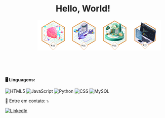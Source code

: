 <h1 align="center"> 
  Hello, World!
</h1>

<img src="badge1.webp" alt="ilustração de um computador Oracle" min-width="50px" max-width="200px" width="100px" align="right">
<img src="badge.webp" alt="ilustração de uma casa em tons de verde Oracle" min-width="50px" max-width="200px" width="100px" align="right">
<img src="badge2.webp" alt="ilustração de um robô Oracle" min-width="50px" max-width="200px" width="100px" align="right">
<img src="last-badge.webp" alt="ilustração de um robô Oracle" min-width="50px" max-width="200px" width="100px" align="right">
<br><br><br><br><br><br><br><br><br><br>

**🖥️ Linguagens:**

![HTML5](https://img.shields.io/badge/html5-%23E34F26.svg?style=for-the-badge&logo=html5&logoColor=white)
![JavaScript](https://img.shields.io/badge/javascript-%23323330.svg?style=for-the-badge&logo=javascript&logoColor=%23F7DF1E)
![Python](https://img.shields.io/badge/python-3670A0?style=for-the-badge&logo=python&logoColor=ffdd54)
![CSS](https://img.shields.io/badge/CSS3-1572B6?style=for-the-badge&logo=css3&logoColor=white)
![MySQL](https://img.shields.io/badge/mysql-4479A1.svg?style=for-the-badge&logo=mysql&logoColor=white)

<p align="left">
  💌 Entre em contato: ⤵️
</p>

<p align="left">
  <a href="https://www.linkedin.com/in/nicolly-brasil/" title="LinkedIn">
  <img src="https://img.shields.io/badge/-Linkedin-0e76a8?style=flat-square&logo=Linkedin&logoColor=white&link=LINK-DO-SEU-LINKEDIN" alt="LinkedIn"/></a>
</p>

